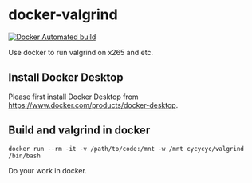 # docker-valgrind

[![Docker Automated build](https://img.shields.io/docker/cloud/automated/cycycyc/valgrind.svg)](https://hub.docker.com/r/cycycyc/valgrind)

Use docker to run valgrind on x265 and etc.

## Install Docker Desktop

Please first install Docker Desktop from https://www.docker.com/products/docker-desktop.

## Build and valgrind in docker

`docker run --rm -it -v /path/to/code:/mnt -w /mnt cycycyc/valgrind /bin/bash`

Do your work in docker.